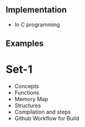 
## Implementation

* In C programming

## Examples
 # Set-1
 * Concepts
  * Functions
  * Memory Map
  * Structures
  * Compilation and steps
  * Github Workflow for Build
